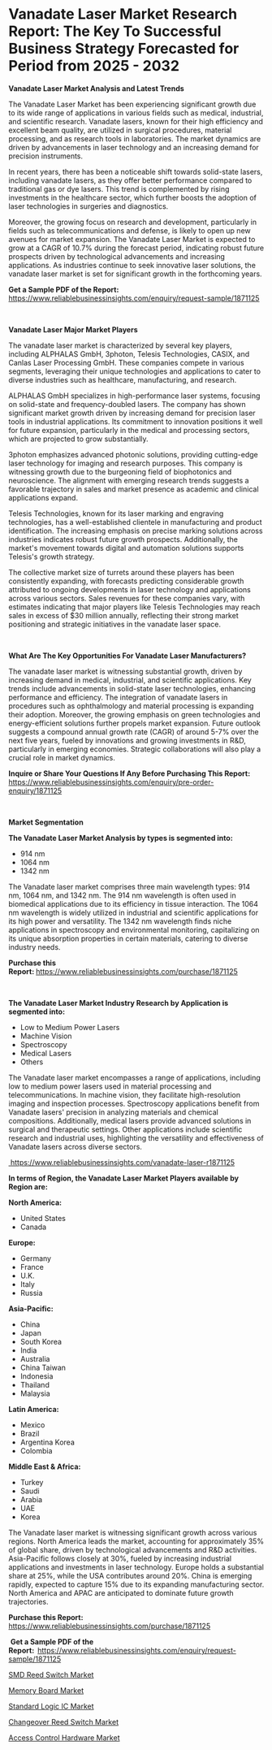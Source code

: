 <p><h1>Vanadate Laser Market Research Report: The Key To Successful Business Strategy Forecasted for Period from 2025 - 2032</h1></p><p><strong>Vanadate Laser Market Analysis and Latest Trends</strong></p>
<p><p>The Vanadate Laser Market has been experiencing significant growth due to its wide range of applications in various fields such as medical, industrial, and scientific research. Vanadate lasers, known for their high efficiency and excellent beam quality, are utilized in surgical procedures, material processing, and as research tools in laboratories. The market dynamics are driven by advancements in laser technology and an increasing demand for precision instruments.</p><p>In recent years, there has been a noticeable shift towards solid-state lasers, including vanadate lasers, as they offer better performance compared to traditional gas or dye lasers. This trend is complemented by rising investments in the healthcare sector, which further boosts the adoption of laser technologies in surgeries and diagnostics.</p><p>Moreover, the growing focus on research and development, particularly in fields such as telecommunications and defense, is likely to open up new avenues for market expansion. The Vanadate Laser Market is expected to grow at a CAGR of 10.7% during the forecast period, indicating robust future prospects driven by technological advancements and increasing applications. As industries continue to seek innovative laser solutions, the vanadate laser market is set for significant growth in the forthcoming years.</p></p>
<p><strong>Get a Sample PDF of the Report:&nbsp;</strong> <a href="https://www.reliablebusinessinsights.com/enquiry/request-sample/1871125?utm_campaign=96&utm_medium=2&utm_source=Github&utm_content=ia&utm_term=11022025&utm_id=vanadate-laser">https://www.reliablebusinessinsights.com/enquiry/request-sample/1871125</a></p>
<p>&nbsp;</p>
<p><strong>Vanadate Laser Major Market Players</strong></p>
<p><p>The vanadate laser market is characterized by several key players, including ALPHALAS GmbH, 3photon, Telesis Technologies, CASIX, and Canlas Laser Processing GmbH. These companies compete in various segments, leveraging their unique technologies and applications to cater to diverse industries such as healthcare, manufacturing, and research.</p><p>ALPHALAS GmbH specializes in high-performance laser systems, focusing on solid-state and frequency-doubled lasers. The company has shown significant market growth driven by increasing demand for precision laser tools in industrial applications. Its commitment to innovation positions it well for future expansion, particularly in the medical and processing sectors, which are projected to grow substantially.</p><p>3photon emphasizes advanced photonic solutions, providing cutting-edge laser technology for imaging and research purposes. This company is witnessing growth due to the burgeoning field of biophotonics and neuroscience. The alignment with emerging research trends suggests a favorable trajectory in sales and market presence as academic and clinical applications expand.</p><p>Telesis Technologies, known for its laser marking and engraving technologies, has a well-established clientele in manufacturing and product identification. The increasing emphasis on precise marking solutions across industries indicates robust future growth prospects. Additionally, the market's movement towards digital and automation solutions supports Telesis's growth strategy.</p><p>The collective market size of turrets around these players has been consistently expanding, with forecasts predicting considerable growth attributed to ongoing developments in laser technology and applications across various sectors. Sales revenues for these companies vary, with estimates indicating that major players like Telesis Technologies may reach sales in excess of $30 million annually, reflecting their strong market positioning and strategic initiatives in the vanadate laser space.</p></p>
<p>&nbsp;</p>
<p><strong>What Are The Key Opportunities For Vanadate Laser Manufacturers?</strong></p>
<p><p>The vanadate laser market is witnessing substantial growth, driven by increasing demand in medical, industrial, and scientific applications. Key trends include advancements in solid-state laser technologies, enhancing performance and efficiency. The integration of vanadate lasers in procedures such as ophthalmology and material processing is expanding their adoption. Moreover, the growing emphasis on green technologies and energy-efficient solutions further propels market expansion. Future outlook suggests a compound annual growth rate (CAGR) of around 5-7% over the next five years, fueled by innovations and growing investments in R&D, particularly in emerging economies. Strategic collaborations will also play a crucial role in market dynamics.</p></p>
<p><strong>Inquire or Share Your Questions If Any Before Purchasing This Report:</strong> <a href="https://www.reliablebusinessinsights.com/enquiry/pre-order-enquiry/1871125?utm_campaign=96&utm_medium=2&utm_source=Github&utm_content=ia&utm_term=11022025&utm_id=vanadate-laser">https://www.reliablebusinessinsights.com/enquiry/pre-order-enquiry/1871125</a></p>
<p>&nbsp;</p>
<p><strong>Market Segmentation</strong></p>
<p><strong>The Vanadate Laser Market Analysis by types is segmented into:</strong></p>
<p><ul><li>914 nm</li><li>1064 nm</li><li>1342 nm</li></ul></p>
<p><p>The Vanadate laser market comprises three main wavelength types: 914 nm, 1064 nm, and 1342 nm. The 914 nm wavelength is often used in biomedical applications due to its efficiency in tissue interaction. The 1064 nm wavelength is widely utilized in industrial and scientific applications for its high power and versatility. The 1342 nm wavelength finds niche applications in spectroscopy and environmental monitoring, capitalizing on its unique absorption properties in certain materials, catering to diverse industry needs.</p></p>
<p><strong>Purchase this Report:&nbsp;</strong><a href="https://www.reliablebusinessinsights.com/purchase/1871125?utm_campaign=96&utm_medium=2&utm_source=Github&utm_content=ia&utm_term=11022025&utm_id=vanadate-laser">https://www.reliablebusinessinsights.com/purchase/1871125</a></p>
<p>&nbsp;</p>
<p><strong>The Vanadate Laser Market Industry Research by Application is segmented into:</strong></p>
<p><ul><li>Low to Medium Power Lasers</li><li>Machine Vision</li><li>Spectroscopy</li><li>Medical Lasers</li><li>Others</li></ul></p>
<p><p>The Vanadate laser market encompasses a range of applications, including low to medium power lasers used in material processing and telecommunications. In machine vision, they facilitate high-resolution imaging and inspection processes. Spectroscopy applications benefit from Vanadate lasers' precision in analyzing materials and chemical compositions. Additionally, medical lasers provide advanced solutions in surgical and therapeutic settings. Other applications include scientific research and industrial uses, highlighting the versatility and effectiveness of Vanadate lasers across diverse sectors.</p></p>
<p><a href="https://www.reliablebusinessinsights.com/vanadate-laser-r1871125?utm_campaign=96&utm_medium=2&utm_source=Github&utm_content=ia&utm_term=11022025&utm_id=vanadate-laser">&nbsp;https://www.reliablebusinessinsights.com/vanadate-laser-r1871125</a></p>
<p><strong>In terms of Region, the Vanadate Laser Market Players available by Region are:</strong></p>
<p>
    <p> <strong> North America: </strong>
        <ul>
            <li>United States</li>
            <li>Canada</li>
        </ul>
        </p> 
    <p> <strong> Europe: </strong>
        <ul>
            <li>Germany</li>
            <li>France</li>
            <li>U.K.</li>
            <li>Italy</li>
            <li>Russia</li>
        </ul>
        </p> 
    <p> <strong> Asia-Pacific: </strong>
        <ul>
            <li>China</li>
            <li>Japan</li>
            <li>South Korea</li>
            <li>India</li>
            <li>Australia</li>
            <li>China Taiwan</li>
            <li>Indonesia</li>
            <li>Thailand</li>
            <li>Malaysia</li>
        </ul>
        </p> 
    <p> <strong> Latin America: </strong>
        <ul>
            <li>Mexico</li>
            <li>Brazil</li>
            <li>Argentina Korea</li>
            <li>Colombia</li>
        </ul>
        </p> 
    <p> <strong> Middle East & Africa: </strong>
        <ul>
            <li>Turkey</li>
            <li>Saudi</li>
            <li>Arabia</li>
            <li>UAE</li>
            <li>Korea</li>
        </ul>
    </p>
    </p>
<p><p>The Vanadate laser market is witnessing significant growth across various regions. North America leads the market, accounting for approximately 35% of global share, driven by technological advancements and R&D activities. Asia-Pacific follows closely at 30%, fueled by increasing industrial applications and investments in laser technology. Europe holds a substantial share at 25%, while the USA contributes around 20%. China is emerging rapidly, expected to capture 15% due to its expanding manufacturing sector. North America and APAC are anticipated to dominate future growth trajectories.</p></p>
<p><strong>Purchase this Report: </strong><a href="https://www.reliablebusinessinsights.com/purchase/1871125?utm_campaign=96&utm_medium=2&utm_source=Github&utm_content=ia&utm_term=11022025&utm_id=vanadate-laser">https://www.reliablebusinessinsights.com/purchase/1871125</a></p>
<p>&nbsp;<strong>Get a Sample PDF of the Report:&nbsp;&nbsp;</strong><a href="https://www.reliablebusinessinsights.com/enquiry/request-sample/1871125?utm_campaign=96&utm_medium=2&utm_source=Github&utm_content=ia&utm_term=11022025&utm_id=vanadate-laser">https://www.reliablebusinessinsights.com/enquiry/request-sample/1871125</a></p>
<p><strong></strong></p>
<p><p><a href="https://github.com/saklpelzami95/Market-Research-Report-List-1/blob/main/smd-reed-switch-market.md?utm_campaign=96&utm_medium=2&utm_source=Github&utm_content=ia&utm_term=11022025&utm_id=vanadate-laser">SMD Reed Switch Market</a></p><p><a href="https://github.com/milolohusami/Market-Research-Report-List-1/blob/main/memory-board-market.md?utm_campaign=96&utm_medium=2&utm_source=Github&utm_content=ia&utm_term=11022025&utm_id=vanadate-laser">Memory Board Market</a></p><p><a href="https://github.com/alejhahroch/Market-Research-Report-List-1/blob/main/standard-logic-ic-market.md?utm_campaign=96&utm_medium=2&utm_source=Github&utm_content=ia&utm_term=11022025&utm_id=vanadate-laser">Standard Logic IC Market</a></p><p><a href="https://github.com/geyangvayora/Market-Research-Report-List-1/blob/main/changeover-reed-switch-market.md?utm_campaign=96&utm_medium=2&utm_source=Github&utm_content=ia&utm_term=11022025&utm_id=vanadate-laser">Changeover Reed Switch Market</a></p><p><a href="https://github.com/zeigounjoom/Market-Research-Report-List-1/blob/main/access-control-hardware-market.md?utm_campaign=96&utm_medium=2&utm_source=Github&utm_content=ia&utm_term=11022025&utm_id=vanadate-laser">Access Control Hardware Market</a></p></p>